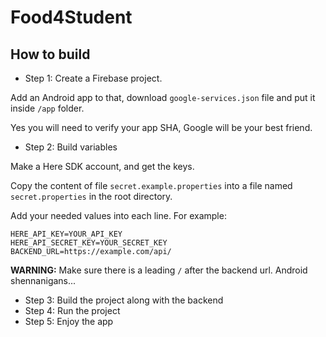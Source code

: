 # Food4Student

## How to build

* Step 1: Create a Firebase project. 

Add an Android app to that, download `google-services.json` file and put it inside `/app` folder.

Yes you will need to verify your app SHA, Google will be your best friend.

* Step 2: Build variables

Make a Here SDK account, and get the keys.

Copy the content of file `secret.example.properties` into a file named  `secret.properties` in the root directory.

Add your needed values into each line. For example:

```
HERE_API_KEY=YOUR_API_KEY
HERE_API_SECRET_KEY=YOUR_SECRET_KEY
BACKEND_URL=https://example.com/api/
```

**WARNING:** Make sure there is a leading `/` after the backend url. Android shennanigans...

* Step 3: Build the project along with the backend
* Step 4: Run the project
* Step 5: Enjoy the app
